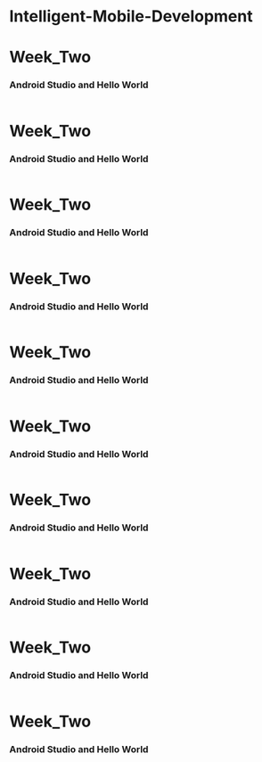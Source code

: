 # Intelligent-Mobile-Development




<H1>Week_Two</H1>
<H3>Android Studio and Hello World</H3>
<img src="">

  

<H1>Week_Two</H1>
<H3>Android Studio and Hello World</H3>
<img src="">

<H1>Week_Two</H1>
<H3>Android Studio and Hello World</H3>
<img src="">

<H1>Week_Two</H1>
<H3>Android Studio and Hello World</H3>
<img src="">

<H1>Week_Two</H1>
<H3>Android Studio and Hello World</H3>
<img src="">

<H1>Week_Two</H1>
<H3>Android Studio and Hello World</H3>
<img src="">

<H1>Week_Two</H1>
<H3>Android Studio and Hello World</H3>
<img src="">

<H1>Week_Two</H1>
<H3>Android Studio and Hello World</H3>
<img src="">

<H1>Week_Two</H1>
<H3>Android Studio and Hello World</H3>
<img src="">

<H1>Week_Two</H1>
<H3>Android Studio and Hello World</H3>
<img src="">







